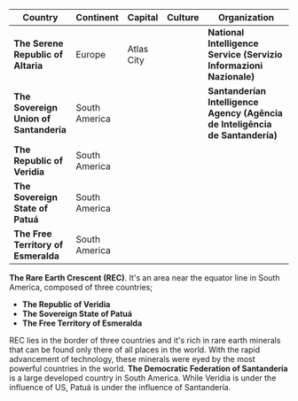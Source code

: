 | Country                                       | Continent     | Capital    | Culture | Organization                                                                             |
| --------------------------------------------- | ------------- | ---------- | ------- | ---------------------------------------------------------------------------------------- |
| **The Serene Republic of Altaria**      | Europe        | Atlas City |         | **National Intelligence Service (Servizio Informazioni Nazionale)**                |
| **The Sovereign Union of Santandería** | South America |            |         | **Santanderían Intelligence Agency (Agência de Inteligência de Santandería)** |
| **The Republic of Veridia**             | South America |            |         |                                                                                          |
| **The Sovereign State of Patuá**       | South America |            |         |                                                                                          |
| **The Free Territory of Esmeralda**     | South America |            |         |                                                                                          |



**The Rare Earth Crescent (REC)**. It's an area near the equator line in South America, composed of three countries;

- **The Republic of Veridia**
- **The Sovereign State of Patuá**
- **The Free Territory of Esmeralda**

REC lies in the border of three countries and it's rich in rare earth minerals that can be found only there of all places in the world. With the rapid advancement of technology, these minerals were eyed by the most powerful countries in the world. **The Democratic Federation of Santandería** is a large developed country in South America. While Veridia is under the influence of US, Patuá is under the influence of Santandería.
